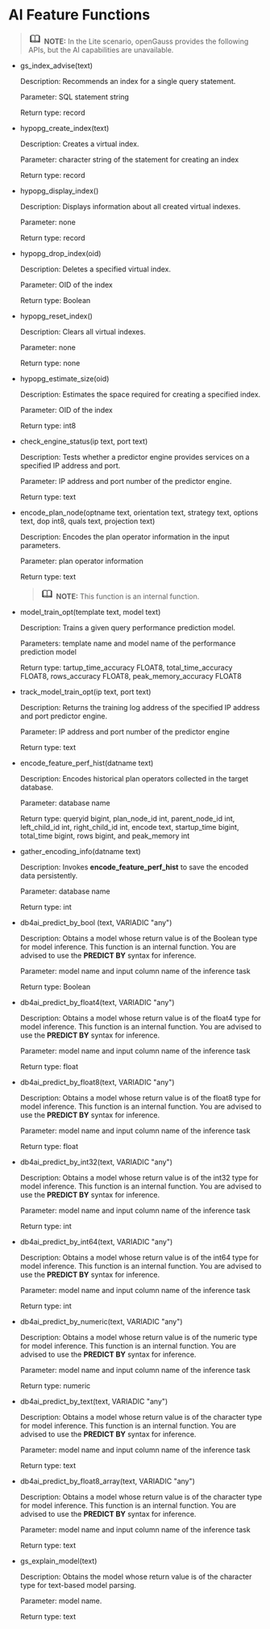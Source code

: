 # AI Feature Functions<a name="EN-US_TOPIC_0303599451"></a>

>![](public_sys-resources/icon-note.gif) **NOTE:** 
>In the Lite scenario, openGauss provides the following APIs, but the AI capabilities are unavailable.

-   gs\_index\_advise\(text\)

    Description: Recommends an index for a single query statement.

    Parameter: SQL statement string

    Return type: record

-   hypopg\_create\_index\(text\)

    Description: Creates a virtual index.

    Parameter: character string of the statement for creating an index

    Return type: record

-   hypopg\_display\_index\(\)

    Description: Displays information about all created virtual indexes.

    Parameter: none

    Return type: record

-   hypopg\_drop\_index\(oid\)

    Description: Deletes a specified virtual index.

    Parameter: OID of the index

    Return type: Boolean

-   hypopg\_reset\_index\(\)

    Description: Clears all virtual indexes.

    Parameter: none

    Return type: none

-   hypopg\_estimate\_size\(oid\)

    Description: Estimates the space required for creating a specified index.

    Parameter: OID of the index

    Return type: int8

-   check\_engine\_status\(ip text, port text\)

    Description: Tests whether a predictor engine provides services on a specified IP address and port.

    Parameter: IP address and port number of the predictor engine.

    Return type: text

-   encode\_plan\_node\(optname text, orientation text, strategy text, options text, dop int8, quals text, projection text\)

    Description: Encodes the plan operator information in the input parameters.

    Parameter: plan operator information

    Return type: text

    >![](public_sys-resources/icon-note.gif) **NOTE:** 
    >This function is an internal function.

-   model\_train\_opt\(template text, model text\)

    Description: Trains a given query performance prediction model.

    Parameters: template name and model name of the performance prediction model

    Return type: tartup\_time\_accuracy FLOAT8, total\_time\_accuracy FLOAT8, rows\_accuracy FLOAT8, peak\_memory\_accuracy FLOAT8

-   track\_model\_train\_opt\(ip text, port text\)

    Description: Returns the training log address of the specified IP address and port predictor engine.

    Parameter: IP address and port number of the predictor engine

    Return type: text

-   encode\_feature\_perf\_hist\(datname text\)

    Description: Encodes historical plan operators collected in the target database.

    Parameter: database name

    Return type: queryid bigint, plan\_node\_id int, parent\_node\_id int, left\_child\_id int, right\_child\_id int, encode text, startup\_time bigint, total\_time bigint, rows bigint, and peak\_memory int

-   gather\_encoding\_info\(datname text\)

    Description: Invokes  **encode\_feature\_perf\_hist**  to save the encoded data persistently.

    Parameter: database name

    Return type: int

-   db4ai\_predict\_by\_bool \(text, VARIADIC "any"\)

    Description: Obtains a model whose return value is of the Boolean type for model inference. This function is an internal function. You are advised to use the  **PREDICT BY**  syntax for inference.

    Parameter: model name and input column name of the inference task

    Return type: Boolean

-   db4ai\_predict\_by\_float4\(text, VARIADIC "any"\)

    Description: Obtains a model whose return value is of the float4 type for model inference. This function is an internal function. You are advised to use the  **PREDICT BY**  syntax for inference.

    Parameter: model name and input column name of the inference task

    Return type: float

-   db4ai\_predict\_by\_float8\(text, VARIADIC "any"\)

    Description: Obtains a model whose return value is of the float8 type for model inference. This function is an internal function. You are advised to use the  **PREDICT BY**  syntax for inference.

    Parameter: model name and input column name of the inference task

    Return type: float

-   db4ai\_predict\_by\_int32\(text, VARIADIC "any"\)

    Description: Obtains a model whose return value is of the int32 type for model inference. This function is an internal function. You are advised to use the  **PREDICT BY**  syntax for inference.

    Parameter: model name and input column name of the inference task

    Return type: int

-   db4ai\_predict\_by\_int64\(text, VARIADIC "any"\)

    Description: Obtains a model whose return value is of the int64 type for model inference. This function is an internal function. You are advised to use the  **PREDICT BY**  syntax for inference.

    Parameter: model name and input column name of the inference task

    Return type: int

-   db4ai\_predict\_by\_numeric\(text, VARIADIC "any"\)

    Description: Obtains a model whose return value is of the numeric type for model inference. This function is an internal function. You are advised to use the  **PREDICT BY**  syntax for inference.

    Parameter: model name and input column name of the inference task

    Return type: numeric

-   db4ai\_predict\_by\_text\(text, VARIADIC "any"\)

    Description: Obtains a model whose return value is of the character type for model inference. This function is an internal function. You are advised to use the  **PREDICT BY**  syntax for inference.

    Parameter: model name and input column name of the inference task

    Return type: text

-   db4ai\_predict\_by\_float8\_array\(text, VARIADIC "any"\)

    Description: Obtains a model whose return value is of the character type for model inference. This function is an internal function. You are advised to use the  **PREDICT BY**  syntax for inference.

    Parameter: model name and input column name of the inference task

    Return type: text

-   gs\_explain\_model\(text\)

    Description: Obtains the model whose return value is of the character type for text-based model parsing.

    Parameter: model name.

    Return type: text



